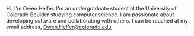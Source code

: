 Hi, I’m Owen Helfer.
  I'm an undergraduate student at the University of Colorado Boulder studying computer science.
  I am passionate about developing software and collaborating with others.
  I can be reached at my email address, Owen.Helfer@colorado.edu
